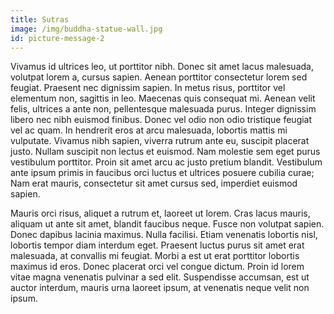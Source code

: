 ```yaml
---
title: Sutras
image: /img/buddha-statue-wall.jpg
id: picture-message-2
---
```

<!--StartFragment-->

Vivamus id ultrices leo, ut porttitor nibh. Donec sit amet lacus malesuada, volutpat lorem a, cursus sapien. Aenean porttitor consectetur lorem sed feugiat. Praesent nec dignissim sapien. In metus risus, porttitor vel elementum non, sagittis in leo. Maecenas quis consequat mi. Aenean velit felis, ultrices a ante non, pellentesque malesuada purus. Integer dignissim libero nec nibh euismod finibus. Donec vel odio non odio tristique feugiat vel ac quam. In hendrerit eros at arcu malesuada, lobortis mattis mi vulputate. Vivamus nibh sapien, viverra rutrum ante eu, suscipit placerat justo. Nullam suscipit non lectus et euismod. Nam molestie sem eget purus vestibulum porttitor. Proin sit amet arcu ac justo pretium blandit. Vestibulum ante ipsum primis in faucibus orci luctus et ultrices posuere cubilia curae; Nam erat mauris, consectetur sit amet cursus sed, imperdiet euismod sapien.

Mauris orci risus, aliquet a rutrum et, laoreet ut lorem. Cras lacus mauris, aliquam ut ante sit amet, blandit faucibus neque. Fusce non volutpat sapien. Donec dapibus lacinia maximus. Nulla facilisi. Etiam venenatis lobortis nisl, lobortis tempor diam interdum eget. Praesent luctus purus sit amet erat malesuada, at convallis mi feugiat. Morbi a est ut erat porttitor lobortis maximus id eros. Donec placerat orci vel congue dictum. Proin id lorem vitae magna venenatis pulvinar a sed elit. Suspendisse accumsan, est ut auctor interdum, mauris urna laoreet ipsum, at venenatis neque velit non ipsum.

<!--EndFragment-->